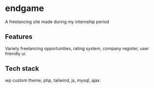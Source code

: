 # endgame

A freelancing site made during my internship period


## Features

Variety freelancing opportunities, rating system, company register, user friendly ui.

## Tech stack

wp custom theme, php, tailwind, js, mysql, ajax.

